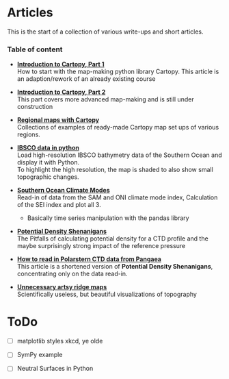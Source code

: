 # Articles

This is the start of a collection of various write-ups and short articles. 

### Table of content

* [**Introduction to Cartopy, Part 1**](Articles/Introduction_to_Cartopy_Part1.ipynb)  
How to start with the map-making python library Cartopy. This article is an adaption/rework of an already existing course

* [**Introduction to Cartopy, Part 2**](Articles/Introduction_to_Cartopy_Part2.ipynb)  
This part covers more advanced map-making and is still under construction

* [**Regional maps with Cartopy**](Articles/CartopyRegionalMaps.ipynb)  
Collections of examples of ready-made Cartopy map set ups of various regions. 

* [**IBSCO data in python**](Articles/IBSCO_data_in_Python.ipynb)  
Load high-resolution IBSCO bathymetry data of the Southern Ocean and display it with Python.  
To highlight the high resolution, the map is shaded to also show small topographic changes.

* [**Southern Ocean Climate Modes**](Articles/Plotting_Southern_Ocean_Climate_Modes.ipynb)  
Read-in of data from the SAM and ONI climate mode index, Calculation of the SEI index and plot all 3.
  - Basically time series manipulation with the pandas library

* [**Potential Density Shenanigans**](Articles/Potential_Density_Shenanigans.ipynb)  
The Pitfalls of calculating potential density for a CTD profile and the maybe surprisingly strong impact of the reference pressure

* [**How to read in Polarstern CTD data from Pangaea**](Articles/Read_in_Polarstern_CTD_data_from_Pangaea.ipynb)  
This article is a shortened version of **Potential Density Shenanigans**, concentrating only on the data read-in.

* [**Unnecessary artsy ridge maps**](Articles/Unnecessary_artsy_ridge_maps.ipynb)  
  Scientifically useless, but beautiful visualizations of topography

# ToDo
- [ ] matplotlib styles xkcd, ye olde
- [ ] SymPy example
- [ ] Neutral Surfaces in Python

